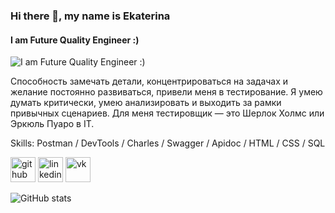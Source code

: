 ### Hi there 👋, my name is Ekaterina
#### I am Future Quality Engineer :)
![I am Future Quality Engineer :)](https://i.pinimg.com/originals/41/59/e2/4159e2b7160850b7051fe7d91ce674dc.jpg)

Способность замечать детали, концентрироваться на задачах и желание постоянно развиваться, привели меня в тестирование. Я умею думать критически, умею анализировать и выходить за рамки привычных сценариев. Для меня тестировщик — это Шерлок Холмс или Эркюль Пуаро в IT. 


Skills: Postman / DevTools / Charles / Swagger / Apidoc / HTML / CSS / SQL



[<img src='https://cdn.jsdelivr.net/npm/simple-icons@3.0.1/icons/github.svg' alt='github' height='40'>](https://github.com/https://github.com/katarina335)  [<img src='https://cdn.jsdelivr.net/npm/simple-icons@3.0.1/icons/linkedin.svg' alt='linkedin' height='40'>](https://www.linkedin.com/in/https://www.linkedin.com/in/katerina-beregovskaya-b2484161//)  [<img src='https://cdn.jsdelivr.net/npm/simple-icons@3.0.1/icons/vk.svg' alt='vk' height='40'>](https://vk.com/id3526601)  

![GitHub stats](https://github-readme-stats.vercel.app/api?username=https://github.com/katarina335&show_icons=true)  

